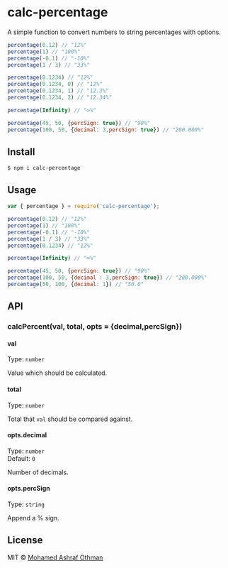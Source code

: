 calc-percentage
=============

A simple function to convert numbers to string percentages with options.

```js
percentage(0.12) // "12%"
percentage(1) // "100%"
percentage(-0.1) // "-10%"
percentage(1 / 3) // "33%"

percentage(0.1234) // "12%"
percentage(0.1234, 0) // "12%"
percentage(0.1234, 1) // "12.3%"
percentage(0.1234, 2) // "12.34%"

percentage(Infinity) // "∞%"

percentage(45, 50, {percSign: true}) // "90%"
percentage(100, 50, {decimal: 3,percSign: true}) // "200.000%"
```
## Install

```
$ npm i calc-percentage
```


## Usage

```js
var { percentage } = require('calc-percentage');

percentage(0.12) // "12%"
percentage(1) // "100%"
percentage(-0.1) // "-10%"
percentage(1 / 3) // "33%"
percentage(0.1234) // "12%"

percentage(Infinity) // "∞%"

percentage(45, 50, {percSign: true}) // "90%"
percentage(100, 50, {decimal : 3,percSign: true}) // "200.000%" 
percentage(50, 100, {decimal: 1}) // "50.0"

```

## API

### calcPercent(val, total, opts = {decimal,percSign})

#### val

Type: `number`

Value which should be calculated.

#### total

Type: `number`

Total that `val` should be compared against.

#### opts.decimal

Type: `number`  
Default: `0`

Number of decimals.

#### opts.percSign

Type: `string`

Append a % sign.


## License

MIT © [Mohamed Ashraf Othman](https://mohamedashrafothman.github.io/portfolio/)
